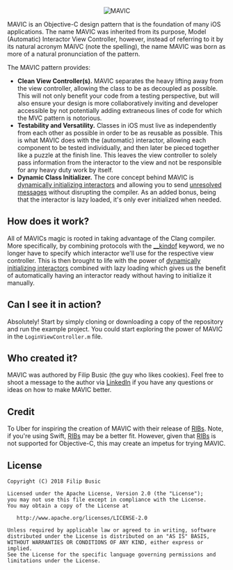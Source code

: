 <p align="center">
<img src="https://github.com/IHEARTCOOKIES/MAVIC/blob/master/logo.png" alt="MAVIC"/>
</p>

MAVIC is an Objective-C design pattern that is the foundation of many iOS applications. The name MAVIC was inherited from its purpose, Model (Automatic) Interactor View Controller, however, instead of referring to it by its natural acronym MAIVC (note the spelling), the name MAVIC was born as more of a natural pronunciation of the pattern.

The MAVIC pattern provides:
* **Clean View Controller(s).** MAVIC separates the heavy lifting away from the view controller, allowing the class to be as decoupled as possible. This will not only benefit your code from a testing perspective, but will also ensure your design is more collaboratively inviting and developer accessible by not potentially adding extraneous lines of code for which the MVC pattern is notorious.
* **Testability and Versatility.** Classes in iOS must live as independently from each other as possible in order to be as reusable as possible. This is what MAVIC does with the (automatic) interactor, allowing each component to be tested individually, and then later be pieced together like a puzzle at the finish line. This leaves the view controller to solely pass information from the interactor to the view and not be responsible for any heavy duty work by itself.
* **Dynamic Class Initializer.** The core concept behind MAVIC is [dynamically initializing interactors][2] and allowing you to send [unresolved messages][3] without disrupting the compiler. As an added bonus, being that the interactor is lazy loaded, it's only ever initialized when needed.

## How does it work?

All of MAVICs magic is rooted in taking advantage of the Clang compiler. More specifically, by combining protocols with the [__kindof][1] keyword, we no longer have to specify which interactor we'll use for the respective view controller. This is then brought to life with the power of [dynamically initializing interactors][2] combined with lazy loading which gives us the benefit of automatically having an interactor ready without having to initialize it manually.

## Can I see it in action?

Absolutely! Start by simply cloning or downloading a copy of the repository and run the example project. You could start exploring the power of MAVIC in the `LoginViewController.m` file.

## Who created it?

MAVIC was authored by Filip Busic (the guy who likes cookies). Feel free to shoot a message to the author via [LinkedIn][4] if you have any questions or ideas on how to make MAVIC better.

## Credit

To Uber for inspiring the creation of MAVIC with their release of [RIBs][5]. Note, if you're using Swift, [RIBs][5] may be a better fit. However, given that [RIBs][5] is not supported for Objective-C, this may create an impetus for trying MAVIC.

## License

    Copyright (C) 2018 Filip Busic

    Licensed under the Apache License, Version 2.0 (the "License");
    you may not use this file except in compliance with the License.
    You may obtain a copy of the License at

       http://www.apache.org/licenses/LICENSE-2.0

    Unless required by applicable law or agreed to in writing, software
    distributed under the License is distributed on an "AS IS" BASIS,
    WITHOUT WARRANTIES OR CONDITIONS OF ANY KIND, either express or implied.
    See the License for the specific language governing permissions and
    limitations under the License.
   
   
   
[1]: https://clang.llvm.org/doxygen/classclang_1_1ObjCObjectPointerType.html#af4c50413bd9b87f41d2d57ddc924bb47
[2]: https://github.com/IHEARTCOOKIES/MAVIC/blob/86740a544f9acd45937c24f223bbfb787ef8439f/MAVIC/Base%20Classes/Base%20View%20Controller/BaseViewController.m#L17
[3]: https://github.com/IHEARTCOOKIES/MAVIC/blob/86740a544f9acd45937c24f223bbfb787ef8439f/MAVIC/View%20Controller(s)/Login%20View%20Controller/LoginViewController.m#L17
[4]: https://www.linkedin.com/in/filip-busic
[5]: https://github.com/uber/RIBs

